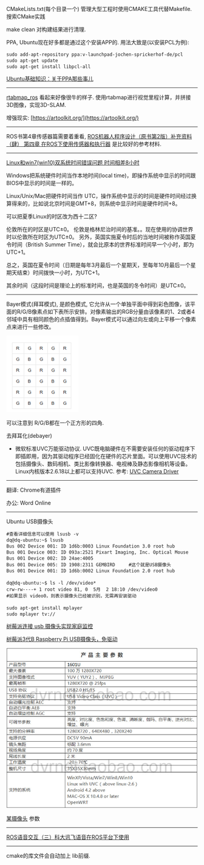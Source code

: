 CMakeLists.txt\(每个目录一个\)   管理大型工程时使用CMAKE工具代替Makefile. 搜索CMake实践

make clean 对构建结果进行清理.

PPA, Ubuntu现在好多都是通过这个安装APP的. 用法大致是\(以安装PCL为例\):

```
sudo add-apt-repository ppa:v-launchpad-jochen-sprickerhof-de/pcl
sudo apt-get update
sudo apt-get install libpcl-all
```

[Ubuntu基础知识：关于PPA那些事儿](http://www.linuxidc.com/Linux/2011-06/36808.htm)

---

[rtabmap\_ros](http://wiki.ros.org/rtabmap_ros) 看起来好像很牛的样子. 使用rtabmap进行视觉里程计算，并拼接3D图像，实现3D-SLAM.

增强现实: [https://artoolkit.org/](https://artoolkit.org/)

---

ROS书第4章传感器篇需要着重看,  [ROS机器人程序设计（原书第2版）补充资料 （肆） 第四章 在ROS下使用传感器和执行器](http://blog.csdn.net/zhangrelay/article/details/53206259) 是比较好的参考材料.

---

[Linux和win7\(win10\)双系统时间错误问题 时间相差8小时](http://www.cnblogs.com/shareidea/p/5465306.html)

Windows把系统硬件时间当作本地时间\(local time\)，即操作系统中显示的时间跟BIOS中显示的时间是一样的。

Linux/Unix/Mac把硬件时间当作 UTC，操作系统中显示的时间是硬件时间经过换算得来的，比如说北京时间是GMT+8，则系统中显示时间是硬件时间+8。

可以把夏季Linux的时区改为西十二区?

伦敦所在的时区是UTC±0。  伦敦是格林尼治时间的基准。。现在使用的协调世界时以伦敦所在时区为UTC±0。 另外，英国实施夏令时后的当地时间被称作英国夏令时间（British Summer Time），就会比原本的世界标准时间早一个小时，即为UTC+1。

总之，英国在夏令时间（日期是每年3月最后一个星期天，至每年10月最后一个星期天结束）时间拨快一小时，为UTC+1。

其余时间（这段时间是理论上的标准时间，也是英国的冬令时间）是UTC±0。

---

Bayer模式\(拜耳模式\), 是颜色模式, 它允许从一个单独平面中得到彩色图像，该平面的R/G/B像素点如下表所示安排。对像素输出的RGB分量由该像素的1、2或者4邻域中具有相同颜色的点插值得到。Bayer模式可以通过向左或向上平移一个像素点来进行一些修改。

![](/assets/选区_005.png)

可以注意到 R/G/B都在一个正方形的四角.

去拜耳化\(debayer\)

* 微软标准UVC万能驱动协议. UVC既电脑硬件在不需要安装任何的驱动程序下即插即用，因为其驱动程序已经固化在硬件的芯片里面。可以使用UVC技术的包括摄像头、数码相机、类比影像转换器、电视棒及静态影像相机等设备。Linux内核版本2.6.18以上都可以支持UVC. 参考: [UVC Camera Driver](http://dingmzfrcmyblog.lofter.com/post/1cc9cc3a_6f3322e)

---

翻译: Chrome有道插件

办公: Word Online

---

Ubuntu USB摄像头

```
#查看详细信息可以使用 lsusb -v
dq@dq-ubuntu:~$ lsusb
Bus 002 Device 001: ID 1d6b:0003 Linux Foundation 3.0 root hub
Bus 001 Device 003: ID 093a:2521 Pixart Imaging, Inc. Optical Mouse
Bus 001 Device 002: ID 24ae:4005  
Bus 001 Device 005: ID 1908:2311 GEMBIRD     #这个就是USB摄像头
Bus 001 Device 001: ID 1d6b:0002 Linux Foundation 2.0 root hub

dq@dq-ubuntu:~$ ls -l /dev/video*
crw-rw----+ 1 root video 81, 0  5月  2 18:10 /dev/video0  
#如果显示 video0，则表示摄像头已经被识别，无需再安装驱动

sudo apt-get install mplayer
sudo mplayer tv://
```

[树莓派连接 usb 摄像头实现家庭监控](http://hi.ktsee.com/368.html)

[树莓派3代B Raspberry Pi USB摄像头，免驱动](https://item.taobao.com/item.htm?spm=a230r.1.14.49.ya5cgs&id=537977952154&ns=1&abbucket=10#detail)

![](/assets/选区_006.png)

[某摄像头](https://item.taobao.com/item.htm?spm=a230r.1.14.19.ya5cgs&id=543322411251&ns=1&abbucket=10#detail) 参数

---

[ROS语音交互（三）科大讯飞语音在ROS平台下使用](http://www.cnblogs.com/CZM-/p/6208415.html#3643984)

---

cmake的库文件会自动加上 lib前缀.

